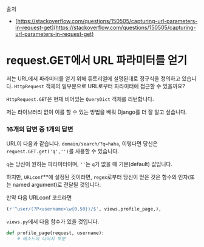 출처

- [https://stackoverflow.com/questions/150505/capturing-url-parameters-in-request-get](https://stackoverflow.com/questions/150505/capturing-url-parameters-in-request-get)

# request.GET에서 URL 파라미터를 얻기

저는 URL에서 파라미터를 얻기 위해 튜토리얼에 설명된대로 정규식을 정의하고 있습니다. `HttpRequest` 객체의 일부분으로 URL로부터 파라미터에 접근할 수 있을까요? 

`HttpRequest.GET`은 현재 비어있는 `QueryDict` 객체를 리턴합니다.

저는 라이브러리 없이 이를 할 수 있는 방법을 배워 Django를 더 잘 알고 싶습니다.

### 16개의 답변 중 1개의 답변

URL이 다음과 같습니다. `domain/search/?q=haha`, 이렇다면 당신은 `request.GET.get('q','')`를 사용할 수 있습니다.  

`q`는 당신이 원하는 파라미터이며, `''`는 `q`가 없을 때 기본(default) 값입니다.  

하지만, `URLconf`\*\*에 설정된 것이라면, `regex`로부터 당신이 얻은 것은 함수의 인자(또는 named argument)로 전달될 것입니다.

만약 다음 URLconf 코드라면

```python
(r'^user/(?P<username>\w{0,50})/$', views.profile_page,),
```

`views.py`에서 다음 함수가 있을 것입니다.

```python
def profile_page(request, username):
    # 메소드의 나머지 부분
```

